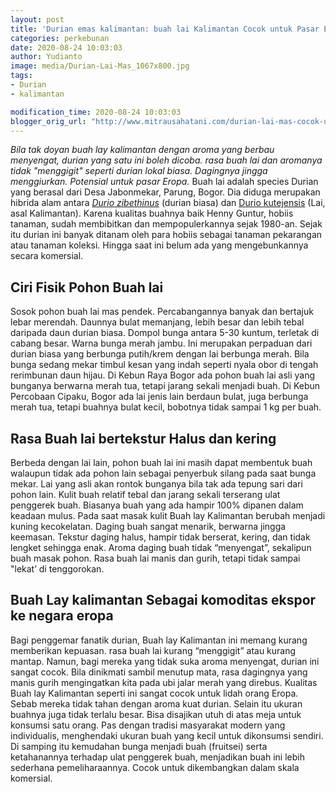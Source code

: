 ```yaml
---
layout: post
title: 'Durian emas kalimantan: buah lai Kalimantan Cocok untuk Pasar Eropa'
categories: perkebunan
date: 2020-08-24 10:03:03
author: Yudianto
image: media/Durian-Lai-Mas_1067x800.jpg
tags:
- Durian
- kalimantan

modification_time: 2020-08-24 10:03:03
blogger_orig_url: "http://www.mitrausahatani.com/durian-lai-mas-cocok-untuk-pasar.html"
---
```


_Bila tak doyan buah lay kalimantan dengan aroma yang berbau menyengat, durian
yang satu ini boleh dicoba. rasa buah lai dan aromanya tidak "menggigit"
seperti durian lokal biasa. Dagingnya jingga menggiurkan. Potensial untuk
pasar Eropa._ Buah lai adalah species Durian yang berasal dari Desa
Jabonmekar, Parung, Bogor. Dia diduga merupakan hibrida alam antara [_Durio
zibethinus_](https://www.mitrausahatani.com/topik/durian) (durian biasa) dan [Durio
kutejensis](https://www.nparks.gov.sg/florafaunaweb/flora/7/2/7205) (Lai, asal
Kalimantan). Karena kualitas buahnya baik Henny Guntur, hobiis tanaman, sudah
membibitkan dan mempopulerkannya sejak 1980-an. Sejak itu durian ini banyak
ditanam oleh para hobiis sebagai tanaman pekarangan atau tanaman koleksi.
Hingga saat ini belum ada yang mengebunkannya secara komersial.

## Ciri Fisik Pohon Buah lai

Sosok pohon buah lai mas pendek. Percabangannya banyak dan bertajuk lebar
merendah. Daunnya bulat memanjang, lebih besar dan lebih tebal daripada daun
durian biasa. Dompol bunga antara 5-30 kuntum, terletak di cabang besar. Warna
bunga merah jambu. Ini merupakan perpaduan dari durian biasa yang berbunga
putih/krem dengan lai berbunga merah. Bila bunga sedang mekar timbul kesan
yang indah seperti nyala obor di tengah rerimbunan daun hijau. Di Kebun Raya
Bogor ada pohon buah lai asli yang bunganya berwarna merah tua, tetapi jarang
sekali menjadi buah. Di Kebun Percobaan Cipaku, Bogor ada lai jenis lain
berdaun bulat, juga berbunga merah tua, tetapi buahnya bulat kecil, bobotnya
tidak sampai 1 kg per buah.

## Rasa Buah lai bertekstur Halus dan kering

Berbeda dengan lai lain, pohon buah lai ini masih dapat membentuk buah
walaupun tidak ada pohon lain sebagai penyerbuk silang pada saat bunga mekar.
Lai yang asli akan rontok bunganya bila tak ada tepung sari dari pohon lain.
Kulit buah relatif tebal dan jarang sekali terserang ulat penggerek buah.
Biasanya buah yang ada hampir 100% dipanen dalam keadaan mulus. Pada saat
masak kulit Buah lay Kalimantan berubah menjadi kuning kecokelatan. Daging
buah sangat menarik, berwarna jingga keemasan. Tekstur daging halus, hampir
tidak berserat, kering, dan tidak lengket sehingga enak. Aroma daging buah
tidak “menyengat”, sekalipun buah masak pohon. Rasa buah lai manis dan gurih,
tetapi tidak sampai "lekat’ di tenggorokan.

## Buah Lay kalimantan Sebagai komoditas ekspor ke negara eropa

Bagi penggemar fanatik durian, Buah lay Kalimantan ini memang kurang
memberikan kepuasan. rasa buah lai kurang “menggigit” atau kurang mantap.
Namun, bagi mereka yang tidak suka aroma menyengat, durian ini sangat cocok.
Bila dinikmati sambil menutup mata, rasa dagingnya yang manis gurih
mengingatkan kita pada ubi jalar merah yang direbus. Kualitas Buah lay
Kalimantan seperti ini sangat cocok untuk lidah orang Eropa. Sebab mereka
tidak tahan dengan aroma kuat durian. Selain itu ukuran buahnya juga tidak
terlalu besar. Bisa disajikan utuh di atas meja untuk konsumsi satu orang. Pas
dengan tradisi masyarakat modern yang individualis, menghendaki ukuran buah
yang kecil untuk dikonsumsi sendiri. Di samping itu kemudahan bunga menjadi
buah (fruitsei) serta ketahanannya terhadap ulat penggerek buah, menjadikan
buah ini lebih sederhana pemeliharaannya. Cocok untuk dikembangkan dalam skala
komersial.


